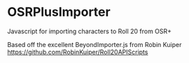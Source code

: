 # OSRPlusImporter
Javascript for importing characters to Roll 20 from OSR+

Based off the excellent BeyondImporter.js from Robin Kuiper https://github.com/RobinKuiper/Roll20APIScripts
